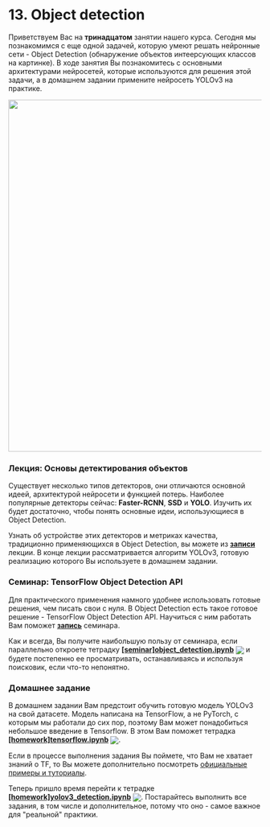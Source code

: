 
# 13. Object detection

Приветствуем Вас на **тринадцатом** занятии нашего курса. Сегодня мы познакомимся с еще одной задачей, которую умеют решать нейронные сети - Object Detection (обнаружение объектов интеерсующих классов на картинке). В ходе занятия Вы познакомитесь с основными архитектурами нейросетей, которые используются для решения этой задачи, а в домашнем задании примените нейросеть YOLOv3 на практике.

<p align=center>
  <img src="https://cdn.filestackcontent.com/PyosrcISSROz1ON9zxhr" width=700>
</p>

### Лекция: Основы детектирования объектов

Существует несколько типов детекторов, они отличаются основной идеей, архитектурой нейросети и функцией потерь. Наиболее популярные детекторы сейчас: **Faster-RCNN**, **SSD** и **YOLO**. Изучить их будет достаточно, чтобы понять основные идеи, использующиеся в Object Detection. 

Узнать об устройстве этих детекторов и метриках качества, традиционно применяющихся в Object Detection, вы можете из [**записи**](https://www.youtube.com/watch?v=ewkSI2cuyoQ) лекции. В конце лекции рассматривается алгоритм YOLOv3, готовую реализацию которого Вы используете в домашнем задании.

### Семинар: TensorFlow Object Detection API

Для практического применения намного удобнее использовать готовые решения, чем писать свои с нуля. В Object Detection есть такое готовое решение - TensorFlow Object Detection API. Научиться с ним работать Вам поможет [**запись**](https://www.youtube.com/watch?v=xHIzyrU1uVM) семинара. 

Как и всегда, Вы получите наибольшую пользу от семинара, если параллельно откроете тетрадку [**[seminar]object_detection.ipynb**](./[seminar]object_detection.ipynb) [<img src="https://colab.research.google.com/assets/colab-badge.svg" align="center">](https://colab.research.google.com/drive/1zaNAUylCD4wKe2pk4YGI1yFIs5IXjx77) и будете постепенно ее просматривать, останавливаясь и используя поисковик, если что-то непонятно.

### Домашнее задание 

В домашнем задании Вам предстоит обучить готовую модель YOLOv3 на свой датасете. Модель написана на TensorFlow,  а не PyTorch, с которым мы работали до сих пор, поэтому Вам может понадобиться небольшое введение в Tensorflow. В этом Вам поможет тетрадка  [**[homework]tensorflow.ipynb**](./[homework]tensorflow.ipynb) [<img src="https://colab.research.google.com/assets/colab-badge.svg" align="center">](https://colab.research.google.com/drive/1Orq_5zAOGvN5MOihonyheXPbdj-NuUHs).  

Если в процессе выполнения задания Вы поймете, что Вам не хватает знаний о TF, то Вы можете дополнительно посмотреть [официальные примеры и туториалы](https://www.tensorflow.org/tutorials).

Теперь пришло время перейти к тетрадке [**[homework]yolov3_detection.ipynb**](./[homework]yolov3_detection.ipynb) [<img src="https://colab.research.google.com/assets/colab-badge.svg" align="center">](https://colab.research.google.com/drive/12pl46i2MvKCImS1qkiTFwqQVUcM6k-lG). Постарайтесь выполнить все задания, в том числе и дополнительное, потому что оно - самое важное для "реальной" практики. 
